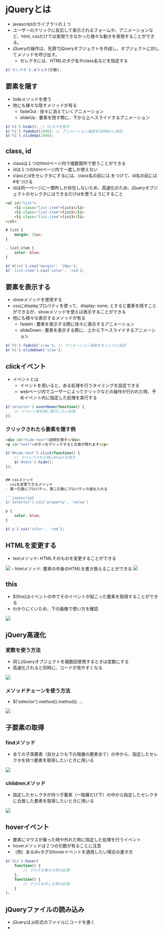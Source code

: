 # jQueryとは
- javascriptのライブラリの１つ
- ユーザーのクリックに反応して表示されるフォームや、アニメーションなど、html, cssだけでは実現できなかった様々な動きを表現することができる。
- jQueryの操作は、先頭でjQueryオブジェクトを作成し、オブジェクトに対してメソッドを呼び出す。
    - セレクタには、HTMLのタグ名やclass名などを指定する
```javascript
$('セレクタ').メソッド(引数);
```

## 要素を隠す
- hideメソッドを使う
- 他にも様々な隠すメソッドが有る
    - fadeOut : 徐々に消えていくアニメーション
    - slideUp : 要素を隠す際に、下から上へスライドするアニメーション
```javascript
$('h1').hide(); // h1タグを隠す
$('h1').fadeOut(1000); // アニメーション速度を1000msに指定
$('h1').slideUp(1000);
```


## class, id
- classは１つのhtmlページ内で複数箇所で使うことができる
- idは１つのhtmlページ内で一度しか使えない
- classとidをセレクタにするには、class名の前には.をつけて、id名の前には#をつける
- idは同一ページに一箇所しか存在しないため、高速化のため、jQueryオブジェクトのセレクタにはできるだけidを使うようにすること
```html
<ul id="list">
    <li class="list-item">list1</li>
    <li class="list-item">list2</li>
    <li class="list-item">list3</li>
</ul>
```
```css
# list {
    margin: 10px;
}

. list-item {
    color: blue;
}
```

```javascript
$('#list').css('margin': '20px');
$('.list-item').css('color': 'red');
```

## 要素を表示する
- showメソッドを使用する
- cssにdisplayプロパティを使って、display: none; とすると要素を隠すことができるが、showメソッドを使えば表示することができる
- 他にも様々な表示するメソッドが有る
    - fadeIn : 要素を表示する際に徐々に表示するアニメーション
    - slideDown : 要素を表示する際に、上から下へスライドするアニメーション

```javascript
$('h1').fadeIn('slow'); // アニメーション速度をゆっくりに指定
$('h1').slideDown('slow');
```

## clickイベント
- イベントとは
    - イベントを用いると、ある処理を行うタイミングを設定できる
    - webページ内でユーザーによってクリックなどの操作が行われた時、予めイベント内に指定した処理を実行する
```javascript
$('selector').eventName(function() {
    // イベント発生時に実行したい処理　
});
```

### クリックされたら要素を隠す例
```html
<div id="hide-text">説明を隠す</div>
<p id="text">ボタンをクリックすると文章が隠れます</p>
```

```javascript
$('#hide-text').click(function() {
    // クリックされた時に#textを隠す
    $('#text').hide();
});


## cssメソッド
- cssを変更できるメソッド
- 第一引数にプロパティ、第二引数にプロパティの値を入れる

```javascript
$('selector').css('property', 'value')
```
```css
p {
    color: blue;
}
```
```javascript
$('p').css('color', 'red');
```

## HTMLを変更する
- textメソッド: HTMLそのものを変更することができる
<img src='./image/change_html_by_text_method.png'>
- htmlメソッド: 要素の中身のHTMLを書き換えることができる
<img src='./image/change_html_by_html_method.png'>



## this
- $(this)はイベントの中でそのイベントが起こった要素を取得することができる
- わかりにくいため、下の画像で使い方を確認
<img src='./image/usage_this.png'>


## jQuery高速化
### 変数を使う方法
- 同じjQueryオブジェクトを複数回使用するときは変数にする
- 高速化されると同時に、コードが見やすくなる
<img src='./image/usage_variable.png'>

### メソッドチェーンを使う方法
- $('selector').method().method(). ...
<img src='./image/usage_methodChain.png'>


## 子要素の取得
### findメソッド
- 全ての子孫要素（自分よりも下の階層の要素全て）の中から、指定したセレクタを持つ要素を取得したいときに用いる
<img src='./image/get_childElement.png'>

### childrenメソッド
- 指定したセレクタが持つ子要素（一階層だけ下）の中から指定したセレクタに合致した要素を取得したいときに用いる
<img src='./image/get_one_childElement.png'>


## hoverイベント
- 要素にマウスが乗った時や外れた時に指定した処理を行うイベント
- hoverメソッドは２つの引数が有ることに注意
- （例）あるdivタグのhoverイベントを適用したい場合の書き方

```javascript
$('div').hover(
    function() {
        // マウスを乗せた時の処理
    },
    function() {
        // マウスを外した時の処理　
    }
);
```

## jQueryファイルの読み込み
- jQueryは.js形式のファイルにコードを書く
- <script>はcssファイルの読み込みのように<head>タグの中にも書けるが、</body>タグの直前に書くことで、webページの表示速度をより早めることができる
<img src="./image/import_jqueryFile.png">
- jqueryのコードは以下のように書く。

```javascript
$(function(){
    // この中にjQueryのコードを書く
});
```


## モーダルの表示非表示
### モーダルにする
1. モーダルをcssで非表示にする　
2. ログインボタンにclickイベントを設定
3. clickイベントでモーダルを表示

```css
.login-modal-wrapper {
    display: none;
}
```

```javascript
$('#login-show').click(function() {
    $('#login-modal').fadeIn();
});
```

## addClass
- addClassメソッドを用いると、指定した要素にクラスを追加することができる

```html
<p class="text-contents"></p>
```

```javascript
$('.text-contents').addClass('text-active');
```

## removeClass
- removeClassメソッドを用いると、指定した要素から指定したクラスを取り除くことができる
- 下の例は、text-contentsクラスについた要素から、text-activeというクラスを取り除いている

```html
<p class="text-contents text-active"></p>
```

```javascript
$('.text-contents').removeClass('text-active');
```

## this, findの使い方（復習）
- textクラスのクリックイベントを作成し、その中で、textクラス内のanswerクラスを変数化し、answerがopenというクラスを持っていれば、removeClassメソッドを用いて、answerからopenを取り除く。
- thisはイベント内で自分自身を意味する。
- hasClass内では、クラス名に.をつけない
<img src="./image/open_close_if.png">

```javascript
$('.text').click(function(){
    var $answer = $(this).find('.answer')
    if ($answer.hasClass('open')){
        $answer.removeClass('open');
    }else{
        $answer.addClass('open');
    }
});
```


## eqメソッド　
- jQueryオブジェクトの中から、eqの引数の数字と同じインデックス番号の要素を取得できる
- 下の例は、list3の色を赤にする例

```html
<ul>
    <li>list1</li>
    <li>list2</li>
    <li>list3</li>
</ul>
```

```javascript
$('li').eq(2).css('color', 'red');
```


## スライドの仕組み
- .slide要素はdisplay: none;を用いて基本的に表示されないようにし、activeクラスがついた.slide要素だけが表示されるようにする。
<img src="./image/slides.png">


## removeClassについて復習
- 自分自身（クラス）を消すことができる
- 下の例は一行目のactiveクラスを削除するjqueryコード

```html
<div class="btn active">button1</div>
<div class="btn">button1</div>
<div class="btn">button1</div>
<div class="btn">button1</div>
```

```javascript
$('.active').removeClass('active');
```
- **removeClass, addClassは、activeにしたいタグにactiveクラスを追加したり(addClass)、非activeにしたいタグからactiveクラスを削除したり(removeClass)して使う。** 
- その際に、activeクラスのcssも設定しておく。
- 例えば、一番目のボタンだけ表示させたいときは次のようにする。

```css
<!-- ここで、全てのボタンを非表示にする -->
.btn{
    display: none;
}

<!-- activeクラスがついたボタンのみ表示する -->
.active {
    display: block;
}
```

- このようにcssを設定しておいて、activeクラスを削除や追加をする。


## indexメソッド　
- 下のコードのように、indexメソッドを用いると、li要素の中の.active要素のインデックス番号を取得できる

```html
<ul>
    <!-- インデックス番号1 -->
    <li>HTML</li>

    <!-- インデックス番号2 -->
    <li> class="active">CSS</li>

    <!-- インデックス番号3 -->
    <li>jQuery</li>
</ul>
```

```javascript
var index = $('li').index($('.active'));
```

- 応用として、clickイベントの中で、クリックされた要素のインデックス番号を取得してみると、次のようになる。

```html
<ul>
    <li>index 0</li>
    <li> class="active">index 1</li>
    <li>index 2</li>
</ul>
```

```javascript
$('li').click(function(){
    var clickedIndex = $('li').index($(this));
});
```

- $(this)はクリックした要素を意味している。
- **上のコードでは変数の前に$をつけていない理由は、格納するのが数値だから。ほかにも文字列のときも同様につけない。**
- **jQueryオブジェクトを格納するときはつける**

```javascript
var $div = $('div');
$div.css('color', 'red');
$div.html('jQuery');
$div.fadeOut();
```



- クリックした番号のスライドを表示する例

```html
<ul class="slides">
    <li class="slide active"><img src="https://s3-ap-northeast-1.amazonaws.com/progate/shared/images/lesson/jquery/advanced/spring.jpg"></li>
    <li class="slide"><img src="https://s3-ap-northeast-1.amazonaws.com/progate/shared/images/lesson/jquery/advanced/rainy.jpg"></li>
    <li class="slide"><img src="https://s3-ap-northeast-1.amazonaws.com/progate/shared/images/lesson/jquery/advanced/autumn.jpg"></li>
    <li class="slide"><img src="https://s3-ap-northeast-1.amazonaws.com/progate/shared/images/lesson/jquery/advanced/winter.jpg"></li>
</ul>
<div class="index-btn-wrapper">
    <div class="index-btn">1</div>
    <div class="index-btn">2</div>
    <div class="index-btn">3</div>
    <div class="index-btn">4</div>  
</div>
```

```css
.slide {
    display: none;
}

.active {
    display: block;
}
```

```javascript
$(function(){
    $('.index-bin').click(function(){
        // クリックされたらデフォルト表示を削除
        $('.active').removeClass('active');
        // クリックされたindex-btnクラスのインデックス番号を取得
        var clickedIndex = $('.index-btn').index(this);
        // インデックス番号に相当するスライドを表示
        $('.slide').eq(clickedIndex).addClass('active');
    });
});
```



## prev, nextメソッド　
- prevメソッドはjQueryオブジェクトの兄弟要素（同じ階層の要素）の中から１つ前の要素を、nextメソッドは１つ後ろの要素を取得することができる。
<img src="./image/usage_prev_next_method.png">



## textメソッド
- 文字列を置き換える、要素内の文字列を取得するという、２つの機能がある

```html
<h1>こんにちは</h1>
<p>Progate</p>
```

```javascript
// 文字列を書き換える場合
$('h1').text('こんばんは'); // h1要素内を引数の文字列に変更

// 文字列を取得する場合
var text = $('p').text(); // Progateを取得
```


- 他にも、jQueryで値をセットするメソッドは大抵取得もできる

```html
<div id="main">
    <h1>にんじゃわんこ</h1>
</div>
```

```css
h1 {
    font-size: 28px;
}
```

```javascript
// HTMLを取得する
var html = $('#main').html(); // #main内のhtmlである、「<h1>にんじゃわんこ</h1>」を取得

// CSSプロパティを取得する
var fontSize = $('h1').css('font-size'); // 28px
```


## attrメソッド
- HTMLの属性を取得、設定ができる

```html
<h1>こんにちは</h1>
<a href="https://prog-8.com">リンク</a>
```

```javascript
// 属性をセットする場合
$('h1').attr('id', 'title');

// 属性値を取得する場合
$('a').attr('href'); // https://prog-8.com
```
